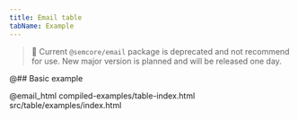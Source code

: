 ```yaml
---
title: Email table
tabName: Example
---
```


> 🚨 Current `@semcore/email` package is deprecated and not recommend for use. New major version is planned and will be released one day.

@## Basic example

@email_html compiled-examples/table-index.html src/table/examples/index.html
